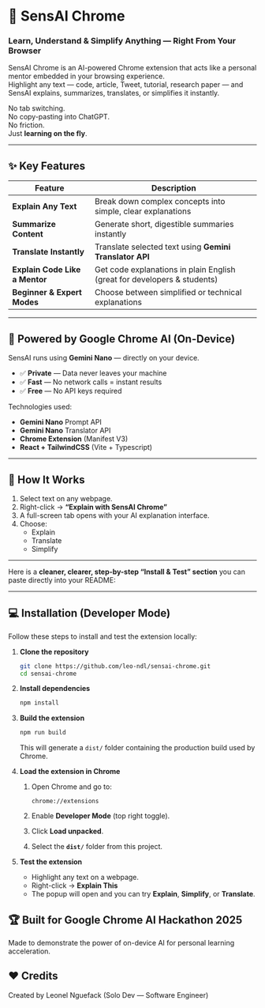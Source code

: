 # 🧠 SensAI Chrome  
### Learn, Understand & Simplify Anything — Right From Your Browser

SensAI Chrome is an AI-powered Chrome extension that acts like a personal mentor embedded in your browsing experience.  
Highlight any text — code, article, Tweet, tutorial, research paper — and SensAI explains, summarizes, translates, or simplifies it instantly.

No tab switching.  
No copy-pasting into ChatGPT.  
No friction.  
Just **learning on the fly**.

---

## ✨ Key Features

| Feature | Description |
|--------|-------------|
| **Explain Any Text** | Break down complex concepts into simple, clear explanations |
| **Summarize Content** | Generate short, digestible summaries instantly |
| **Translate Instantly** | Translate selected text using **Gemini Translator API** |
| **Explain Code Like a Mentor** | Get code explanations in plain English (great for developers & students) |
| **Beginner & Expert Modes** | Choose between simplified or technical explanations |

---

## 🤖 Powered by Google Chrome AI (On-Device)

SensAI runs using **Gemini Nano** — directly on your device.

- ✅ **Private** — Data never leaves your machine
- ✅ **Fast** — No network calls = instant results
- ✅ **Free** — No API keys required

Technologies used:
- **Gemini Nano** Prompt API
- **Gemini Nano** Translator API
- **Chrome Extension** (Manifest V3)
- **React + TailwindCSS** (Vite + Typescript)


---

## 🧩 How It Works

1. Select text on any webpage.
2. Right-click → **“Explain with SensAI Chrome”**
3. A full-screen tab opens with your AI explanation interface.
4. Choose:  
   - Explain   
   - Translate  
   - Simplify  

---

Here is a **cleaner, clearer, step-by-step “Install & Test” section** you can paste directly into your README:

---

## 💻 Installation (Developer Mode)

Follow these steps to install and test the extension locally:

1. **Clone the repository**

   ```bash
   git clone https://github.com/leo-ndl/sensai-chrome.git
   cd sensai-chrome
   ```

2. **Install dependencies**

   ```bash
   npm install
   ```

3. **Build the extension**

   ```bash
   npm run build
   ```

   This will generate a `dist/` folder containing the production build used by Chrome.

4. **Load the extension in Chrome**

   1. Open Chrome and go to:

      ```
      chrome://extensions
      ```
   2. Enable **Developer Mode** (top right toggle).
   3. Click **Load unpacked**.
   4. Select the **`dist/`** folder from this project.

5. **Test the extension**

   * Highlight any text on a webpage.
   * Right-click → **Explain This**
   * The popup will open and you can try **Explain**, **Simplify**, or **Translate**.



## 🏆 Built for Google Chrome AI Hackathon 2025

Made to demonstrate the power of on-device AI for personal learning acceleration.

## ❤️ Credits

Created by Leonel Nguefack
(Solo Dev — Software Engineer)